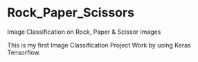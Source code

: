 # Rock_Paper_Scissors
Image Classification on Rock, Paper & Scissor images
 
 This is my first Image Classification Project Work by using Keras Tensorflow. 
 
